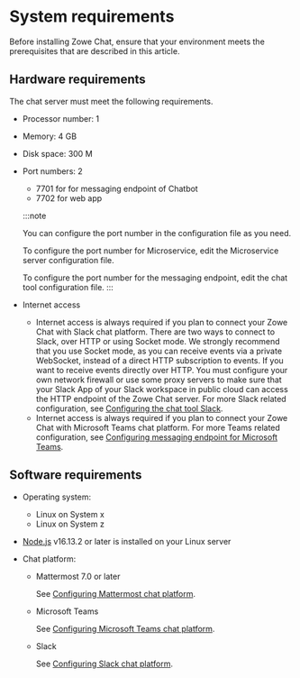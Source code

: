 # System requirements

Before installing Zowe Chat, ensure that your environment meets the prerequisites that are described in this article.

## Hardware requirements

The chat server must meet the following requirements. 

- Processor number: 1
- Memory: 4 GB
- Disk space: 300 M
- Port numbers: 2
  - 7701 for for messaging endpoint of Chatbot
  - 7702 for web app
  
   :::note
   
   You can configure the port number in the configuration file as you need. 
   
   To configure the port number for Microservice, edit the Microservice server configuration file<!--at ZCHATOPS_HOME/microservice/config/bnzsvc-server.yaml-->. 
   
   To configure the port number for the messaging endpoint, edit the chat tool configuration file<!--at ZCHATOPS_HOME/chatbot/config/bnzbot-server.yaml-->.
   :::

-   Internet access 
    -   Internet access is always required if you plan to connect your Zowe Chat with Slack chat platform. There are two ways to connect to Slack, over HTTP or using Socket mode. We strongly recommend that you use Socket mode, as you can receive events via a private WebSocket, instead of a direct HTTP subscription to events. If you want to receive events directly over HTTP. You must configure your own network firewall or use some proxy servers to make sure that your Slack App of your Slack workspace in public cloud can access the HTTP endpoint of the Zowe Chat server. For more Slack related configuration, see [Configuring the chat tool Slack](chat_prerequisite_slack.md).
    -   Internet access is always required if you plan to connect your Zowe Chat with Microsoft Teams chat platform. For more Teams related configuration, see [Configuring messaging endpoint for Microsoft Teams](chat_prerequisite_teams_configure_endpoint.md).

## Software requirements

- Operating system:
    -   Linux on System x
    -   Linux on System z

- [Node.js]((https://nodejs.org/en/)) v16.13.2 or later is installed on your Linux server

- Chat platform: 

   - Mattermost 7.0 or later

     See [Configuring Mattermost chat platform](chat_prerequisite_mattermost.md).
    
   - Microsoft Teams

     See [Configuring Microsoft Teams chat platform](chat_prerequisite_teams.md).
  
   - Slack
         
     See [Configuring Slack chat platform](chat_prerequisite_slack.md).
       
